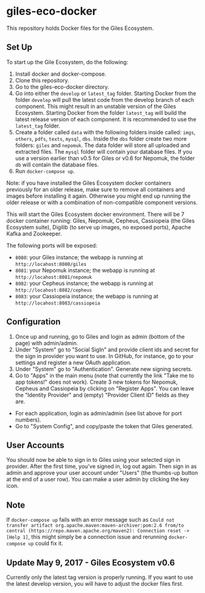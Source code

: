 # giles-eco-docker

This repository holds Docker files for the Giles Ecosystem.

## Set Up
To start up the Gile Ecosystem, do the following:

1. Install docker and docker-compose.
1. Clone this repository.
1. Go to the giles-eco-docker directory.
1. Go into either the `develop` or `latest_tag` folder. Starting Docker from the folder `develop` will pull the latest code from the develop branch of each component. This might result in an unstable version of the Giles Ecosystem. Starting Docker from the folder `latest_tag` will build the latest release version of each component. It is recommended to use the `latest_tag` folder.
1. Create a folder called `data` with the following folders inside called: `imgs`, `others`, `pdfs`, `texts`, `mysql`, `dbs`. Inside the `dbs` folder create two more folders: `giles` and `nepomuk`. The data folder will store all uploaded and extracted files. The `mysql` folder will contain your database files. If you use a version earlier than v0.5 for Giles or v0.6 for Nepomuk, the folder `db` will contain the database files.
1. Run `docker-compose up`.

Note: if you have installed the Giles Ecosystem docker containers previously for an older release, make sure to remove all containers and images before installing it again. Otherwise you might end up running the older release or with a combination of non-compatible component versions.

This will start the Giles Ecosystem docker environment. There will be 7 docker container running: Giles, Nepomuk, Cepheus, Cassiopeia (the Giles Ecosystem suite), Digilib (to serve up images, no exposed ports), Apache Kafka and Zookeeper.

The following ports will be exposed:
* `8080`: your Giles instance; the webapp is running at `http://locahost:8080/giles`
* `8081`: your Nepomuk instance; the webapp is running at `http://locahost:8081/nepomuk`
* `8082`: your Cepheus instance; the webapp is running at `http://locahost:8082/cepheus`
* `8083`: your Cassiopeia instance; the webapp is running at `http://locahost:8083/cassiopeia`

## Configuration
1. Once up and running, go to Giles and login as admin (bottom of the page) with admin/admin.
1. Under "System" go to "Social SigIn" and provide client ids and secret for the sign in provider you want to use. In GitHub, for instance, go to your settings and register a new OAuth application.
1. Under "System" go to "Authentication". Generate new signing secrets.
1. Go to "Apps" in the main menu (note that currently the link "Take me to app tokens!" does not work). Create 3 new tokens for Nepomuk, Cepheus and Cassiopeia by clicking on "Register Apps". You can leave the "Identity Provider" and (empty) "Provider Client ID" fields as they are.
  * For each application, login as admin/admin (see list above for port numbers).
  * Go to "System Config", and copy/paste the token that Giles generated.

## User Accounts

You should now be able to sign in to Giles using your selected sign in provider. After the first time, you've signed in, log out again. Then sign in as admin and approve your user account under "Users" (the thumbs-up button at the end of a user row). You can make a user admin by clicking the key icon.

## Note
If `docker-compose up` fails with an error message such as `Could not transfer artifact org.apache.maven:maven-archiver:pom:2.6 from/to central (https://repo.maven.apache.org/maven2): Connection reset -> [Help 1]`, this might simply be a connection issue and rerunning `docker-compose up` could fix it.

## Update May 9, 2017 - Giles Ecosystem v0.6
Currently only the latest tag version is properly running. If you want to use the latest develop version, you will have to adjust the docker files first.
